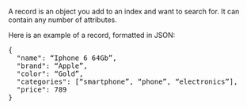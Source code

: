 A record is an object you add to an index and want to search for. It can contain any number of attributes.

Here is an example of a record, formatted in JSON:

<pre>{
  "name": “Iphone 6 64Gb”,
  "brand": “Apple”,
  "color": “Gold”,
  "categories": [“smartphone”, “phone”, “electronics”],
  "price": 789
}</pre>